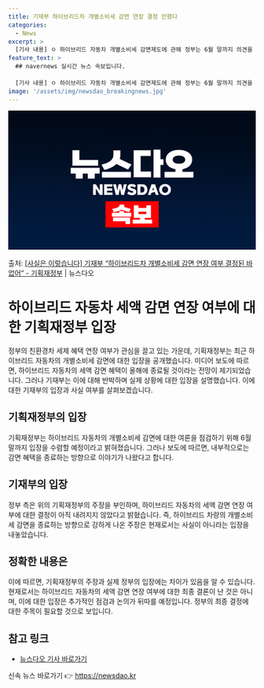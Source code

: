 ```yaml
---
title: 기재부 하이브리드차 개별소비세 감면 연장 결정 안했다
categories:
  - News
excerpt: >
  [기사 내용] ㅇ 하이브리드 자동차 개별소비세 감면제도에 관해 정부는 6월 말까지 의견을 수렴한 후 결론을 …
feature_text: >
  ## navernews 실시간 뉴스 속보입니다.

  [기사 내용] ㅇ 하이브리드 자동차 개별소비세 감면제도에 관해 정부는 6월 말까지 의견을 수렴한 후 결론을 …
image: '/assets/img/newsdao_breakingnews.jpg'
---
```


![뉴스다오 속보](/assets/img/newsdao_breakingnews.jpg)

<p>출처: <a href="https://newsdao.kr/3924" rel="dofollow">[사실은 이렇습니다] 기재부 “하이브리드차 개별소비세 감면 연장 여부 결정된 바 없어” - 기획재정부</a> | 뉴스다오</p>

<h1>하이브리드 자동차 세액 감면 연장 여부에 대한 기획재정부 입장</h1>
<p data-ke-size="size16"></p>
정부의 친환경차 세제 혜택 연장 여부가 관심을 끌고 있는 가운데, 기획재정부는 최근 하이브리드 자동차의 개별소비세 감면에 대한 입장을 공개했습니다. 미디어 보도에 따르면, 하이브리드 자동차의 세액 감면 혜택이 올해에 종료될 것이라는 전망이 제기되었습니다. 그러나 기재부는 이에 대해 반박하며 실제 상황에 대한 입장을 설명했습니다. 이에 대한 기재부의 입장과 사실 여부를 살펴보겠습니다.
<p data-ke-size="size16"></p>

<h2 data-ke-size="size26">기획재정부의 입장</h2>
기획재정부는 하이브리드 자동차의 개별소비세 감면에 대한 여론을 점검하기 위해 6월 말까지 입장을 수렴할 예정이라고 밝혀졌습니다. 그러나 보도에 따르면, 내부적으로는 감면 혜택을 종료하는 방향으로 이야기가 나왔다고 합니다.

<h2 data-ke-size="size26">기재부의 입장</h2>
정부 측은 위의 기획재정부의 주장을 부인하며, 하이브리드 자동차의 세액 감면 연장 여부에 대한 결정이 아직 내려지지 않았다고 밝혔습니다. 즉, 하이브리드 차량의 개별소비세 감면을 종료하는 방향으로 강하게 나온 주장은 현재로서는 사실이 아니라는 입장을 내놓았습니다.

<h2 data-ke-size="size26">정확한 내용은</h2>
이에 따르면, 기획재정부의 주장과 실제 정부의 입장에는 차이가 있음을 알 수 있습니다. 현재로서는 하이브리드 자동차의 세액 감면 연장 여부에 대한 최종 결론이 난 것은 아니며, 이에 대한 입장은 추가적인 점검과 논의가 뒤따를 예정입니다. 정부의 최종 결정에 대한 주목이 필요할 것으로 보입니다.
<p data-ke-size="size16"></p>

<h2 data-ke-size="size26">참고 링크</h2>
<ul>
  <li><a href="https://newsdao.kr/3924">뉴스다오 기사 바로가기</a></li>
</ul>
<p data-ke-size="size16"></p> 

신속 뉴스 바로가기 👉 <a href="https://newsdao.kr" rel="dofollow">https://newsdao.kr</a>


